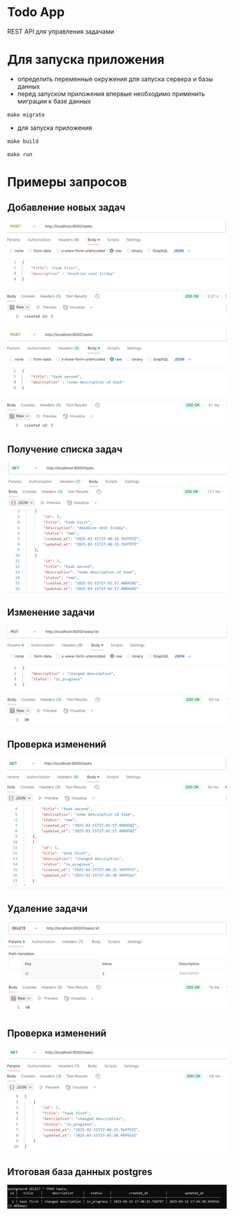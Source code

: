 # Todo App

REST API для управления задачами

# Для запуска приложения

- определить переменные окружения для запуска сервера и базы данных
- перед запуском приложения впервые необходимо применить миграции к базе данных
```
make migrate
```
- для запуска приложения
```
make build
```
```
make run
```

# Примеры запросов

## Добавление новых задач
![Добавление новой задачи](https://github.com/Stacy-Sokolova/todo-app/blob/main/pngs/post1.png)

![Добавление новой задачи](https://github.com/Stacy-Sokolova/todo-app/blob/main/pngs/post2.png)

## Получение списка задач
![Получение списка задач](https://github.com/Stacy-Sokolova/todo-app/blob/main/pngs/getall.png)

## Изменение задачи
![Изменение задачи](https://github.com/Stacy-Sokolova/todo-app/blob/main/pngs/put.png)

## Проверка изменений
![Проверка изменений](https://github.com/Stacy-Sokolova/todo-app/blob/main/pngs/getafterchange.png)

## Удаление задачи
![Удаление записи](https://github.com/Stacy-Sokolova/todo-app/blob/main/pngs/delete.png)

## Проверка изменений
![Проверка изменений](https://github.com/Stacy-Sokolova/todo-app/blob/main/pngs/getafterdelete.png)

## Итоговая база данных postgres
![Проверка изменений postgres](https://github.com/Stacy-Sokolova/todo-app/blob/main/pngs/posgres.png)